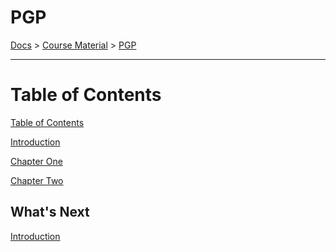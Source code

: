 # PGP
[Docs](/README.md) > 
[Course Material](/course-material/table-of-contents.md) > [PGP](./table-of-contents.md)

<HR>

# Table of Contents
[Table of Contents](./table-of-contents.md)

[Introduction](./introduction.md)

[Chapter One](./chapter-one.md)

[Chapter Two](./chapter-two.md)

## What's Next
[Introduction](./introduction.md)
